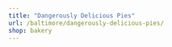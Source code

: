 ```yaml
---
title: "Dangerously Delicious Pies"
url: /baltimore/dangerously-delicious-pies/
shop: bakery
---
```

